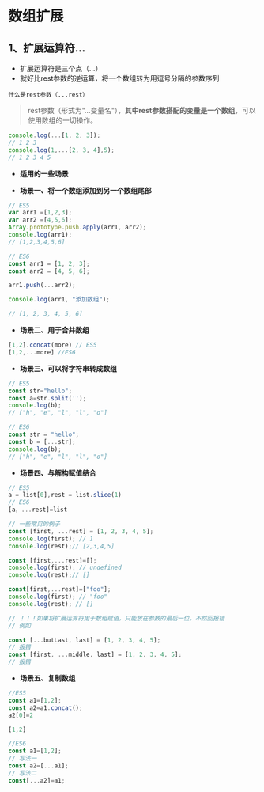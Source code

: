 # 数组扩展
  
## 1、扩展运算符...

* 扩展运算符是三个点（...）
* 就好比rest参数的逆运算，将一个数组转为用逗号分隔的参数序列


`什么是rest参数（...rest）`
> rest参数（形式为"...变量名"），**其中rest参数搭配的变量是一个数组**，可以使用数组的一切操作。

```js
console.log(...[1, 2, 3]);
// 1 2 3
console.log(1,...[2, 3, 4],5);
// 1 2 3 4 5
```

* **适用的一些场景**

* **场景一、将一个数组添加到另一个数组尾部**
```js
// ES5
var arr1 =[1,2,3];
var arr2 =[4,5,6];
Array.prototype.push.apply(arr1, arr2);
console.log(arr1); 
// [1,2,3,4,5,6]

// ES6
const arr1 = [1, 2, 3];
const arr2 = [4, 5, 6];

arr1.push(...arr2);

console.log(arr1, "添加数组"); 

// [1, 2, 3, 4, 5, 6]

```
    
* **场景二、用于合并数组**
```js
[1,2].concat(more) // ES5
[1,2,...more] //ES6
``` 

* **场景三、可以将字符串转成数组**
```js
// ES5
const str="hello";
const a=str.split('');
console.log(b);
// ["h", "e", "l", "l", "o"]

// ES6
const str = "hello";
const b = [...str];
console.log(b);
// ["h", "e", "l", "l", "o"]
```

* **场景四、与解构赋值结合**

```js
// ES5
a = list[0],rest = list.slice(1)
// ES6
[a，...rest]=list

// 一些常见的例子
const [first, ...rest] = [1, 2, 3, 4, 5];
console.log(first); // 1
console.log(rest);// [2,3,4,5]

const [first,...rest]=[];
console.log(first); // undefined
console.log(rest);// []

const[first,...rest]=["foo"];
console.log(first); // "foo"
console.log(rest); // []

// ！！！如果将扩展运算符用于数组赋值，只能放在参数的最后一位，不然回报错
// 例如

const [...butLast, last] = [1, 2, 3, 4, 5];
// 报错
const [first, ...middle, last] = [1, 2, 3, 4, 5];
// 报错
```

* **场景五、复制数组**
```js
//ES5
const a1=[1,2];
const a2=a1.concat();
a2[0]=2

[1,2]

//ES6
const a1=[1,2];
// 写法一
const a2=[...a1];
// 写法二
const[...a2]=a1;
```